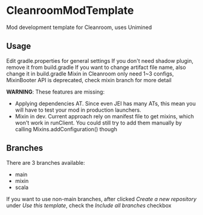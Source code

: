 # CleanroomModTemplate
Mod development template for Cleanroom, uses Unimined

## Usage
Edit gradle.properties for general settings
If you don't need shadow plugin, remove it from build.gradle
If you want to change artifact file name, also change it in build.gradle
Mixin in Cleanroom only need 1~3 configs, MixinBooter API is deprecated, check mixin branch for more detail

**WARNING**: These features are missing:
- Applying dependencies AT. Since even JEI has many ATs, this mean you will have to test your mod in production launchers.
- Mixin in dev. Current approach rely on manifest file to get mixins, which won't work in runClient. You could still try to add them manually by calling Mixins.addConfiguration() though

## Branches
There are 3 branches available:
- main
- mixin
- scala

If you want to use non-main branches, after clicked *Create a new repository* under *Use this template*, check the *Include all branches* checkbox